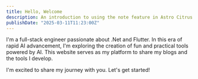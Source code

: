 ```yaml
---
title: Hello, Welcome
description: An introduction to using the note feature in Astro Citrus
publishDate: "2025-03-11T11:23:00Z"
---
```


I'm a full-stack engineer passionate about .Net and Flutter. In this era of rapid AI advancement, I'm exploring the creation of fun and practical tools powered by AI. This website serves as my platform to share my blogs and the tools I develop.

I'm excited to share my journey with you. Let's get started!